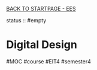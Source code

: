 [BACK TO STARTPAGE - EES](../BACK%20TO%20STARTPAGE%20-%20EES.md)

status :: #empty 

# Digital Design

\#MOC #course #EIT4 #semester4
